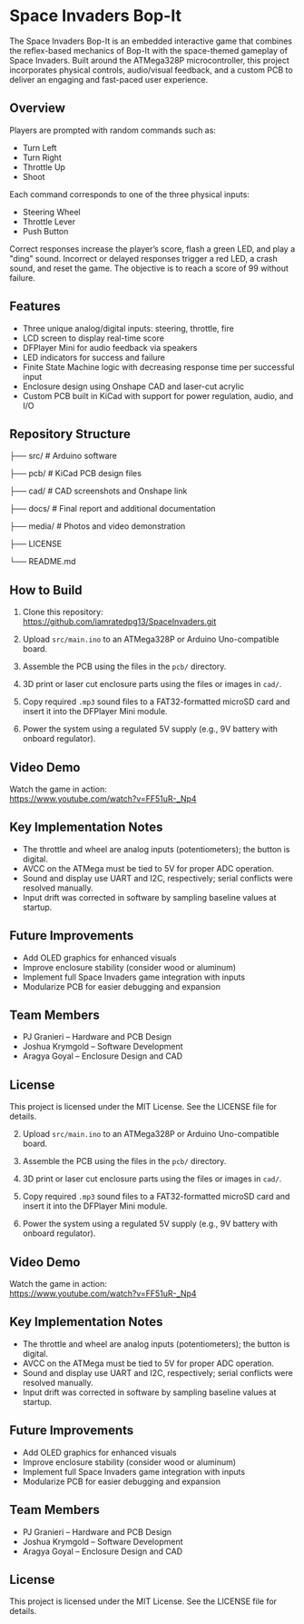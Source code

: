# Space Invaders Bop-It

The Space Invaders Bop-It is an embedded interactive game that combines the reflex-based mechanics of Bop-It with the space-themed gameplay of Space Invaders. Built around the ATMega328P microcontroller, this project incorporates physical controls, audio/visual feedback, and a custom PCB to deliver an engaging and fast-paced user experience.

## Overview

Players are prompted with random commands such as:

- Turn Left
- Turn Right
- Throttle Up
- Shoot

Each command corresponds to one of the three physical inputs:
- Steering Wheel
- Throttle Lever
- Push Button

Correct responses increase the player’s score, flash a green LED, and play a "ding" sound. Incorrect or delayed responses trigger a red LED, a crash sound, and reset the game. The objective is to reach a score of 99 without failure.

## Features

- Three unique analog/digital inputs: steering, throttle, fire
- LCD screen to display real-time score
- DFPlayer Mini for audio feedback via speakers
- LED indicators for success and failure
- Finite State Machine logic with decreasing response time per successful input
- Enclosure design using Onshape CAD and laser-cut acrylic
- Custom PCB built in KiCad with support for power regulation, audio, and I/O

## Repository Structure

├── src/ # Arduino software

├── pcb/ # KiCad PCB design files

├── cad/ # CAD screenshots and Onshape link

├── docs/ # Final report and additional documentation

├── media/ # Photos and video demonstration

├── LICENSE

└── README.md


## How to Build

1. Clone this repository:
https://github.com/iamratedpg13/SpaceInvaders.git

2. Upload `src/main.ino` to an ATMega328P or Arduino Uno-compatible board.

3. Assemble the PCB using the files in the `pcb/` directory.

4. 3D print or laser cut enclosure parts using the files or images in `cad/`.

5. Copy required `.mp3` sound files to a FAT32-formatted microSD card and insert it into the DFPlayer Mini module.

6. Power the system using a regulated 5V supply (e.g., 9V battery with onboard regulator).

## Video Demo

Watch the game in action:  
https://www.youtube.com/watch?v=FF51uR-_Np4

## Key Implementation Notes

- The throttle and wheel are analog inputs (potentiometers); the button is digital.
- AVCC on the ATMega must be tied to 5V for proper ADC operation.
- Sound and display use UART and I2C, respectively; serial conflicts were resolved manually.
- Input drift was corrected in software by sampling baseline values at startup.

## Future Improvements

- Add OLED graphics for enhanced visuals
- Improve enclosure stability (consider wood or aluminum)
- Implement full Space Invaders game integration with inputs
- Modularize PCB for easier debugging and expansion

## Team Members

- PJ Granieri – Hardware and PCB Design
- Joshua Krymgold – Software Development
- Aragya Goyal – Enclosure Design and CAD

## License

This project is licensed under the MIT License. See the LICENSE file for details.

2. Upload `src/main.ino` to an ATMega328P or Arduino Uno-compatible board.

3. Assemble the PCB using the files in the `pcb/` directory.

4. 3D print or laser cut enclosure parts using the files or images in `cad/`.

5. Copy required `.mp3` sound files to a FAT32-formatted microSD card and insert it into the DFPlayer Mini module.

6. Power the system using a regulated 5V supply (e.g., 9V battery with onboard regulator).

## Video Demo

Watch the game in action:  
https://www.youtube.com/watch?v=FF51uR-_Np4

## Key Implementation Notes

- The throttle and wheel are analog inputs (potentiometers); the button is digital.
- AVCC on the ATMega must be tied to 5V for proper ADC operation.
- Sound and display use UART and I2C, respectively; serial conflicts were resolved manually.
- Input drift was corrected in software by sampling baseline values at startup.

## Future Improvements

- Add OLED graphics for enhanced visuals
- Improve enclosure stability (consider wood or aluminum)
- Implement full Space Invaders game integration with inputs
- Modularize PCB for easier debugging and expansion

## Team Members

- PJ Granieri – Hardware and PCB Design
- Joshua Krymgold – Software Development
- Aragya Goyal – Enclosure Design and CAD

## License

This project is licensed under the MIT License. See the LICENSE file for details.

